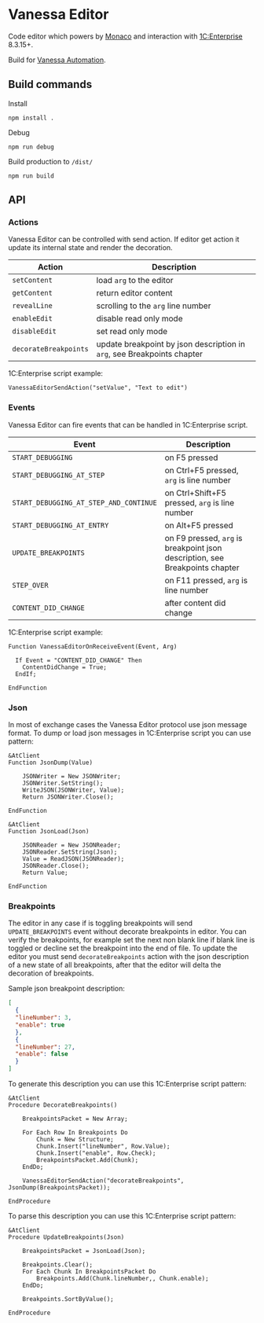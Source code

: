 # Vanessa Editor

Code editor which powers by [Monaco](https://github.com/Microsoft/monaco-editor) and interaction with [1C:Enterprise](https://1c-dn.com/) 8.3.15+.

Build for [Vanessa Automation](https://github.com/Pr-Mex/vanessa-automation).


## Build commands

Install
```
npm install .
```

Debug
```
npm run debug
```

Build production to `/dist/`
```
npm run build
```


## API

### Actions

Vanessa Editor can be controlled with send action. If editor get action it update its internal state and render the decoration.

| Action                | Description                                                              |
| --------------------- | ------------------------------------------------------------------------ |
| `setContent`          | load `arg` to the editor                                                 |
| `getContent`          | return editor content                                                    |
| `revealLine`          | scrolling to the `arg` line number                                       |
| `enableEdit`          | disable read only mode                                                   |
| `disableEdit`         | set read only mode                                                       |
| `decorateBreakpoints` | update breakpoint by json description in  `arg`, see Breakpoints chapter |

1C:Enterprise script example:

```bsl
VanessaEditorSendAction("setValue", "Text to edit")
```


### Events

Vanessa Editor can fire events that can be handled in 1C:Enterprise script.

| Event                                  | Description                                                                  |
| -------------------------------------- | ---------------------------------------------------------------------------- |
| `START_DEBUGGING`                      | on F5 pressed                                                                |
| `START_DEBUGGING_AT_STEP`              | on Ctrl+F5 pressed, `arg` is line number                                     |
| `START_DEBUGGING_AT_STEP_AND_CONTINUE` | on Ctrl+Shift+F5 pressed, `arg` is line number                               |
| `START_DEBUGGING_AT_ENTRY`             | on Alt+F5 pressed                                                            |
| `UPDATE_BREAKPOINTS`                   | on F9 pressed, `arg` is breakpoint json description, see Breakpoints chapter |
| `STEP_OVER`                            | on F11 pressed, `arg` is line number                                         |
| `CONTENT_DID_CHANGE`                   | after content did change                                                     |

1C:Enterprise script example:

```bsl
Function VanessaEditorOnReceiveEvent(Event, Arg)

  If Event = "CONTENT_DID_CHANGE" Then
    ContentDidChange = True;
  EndIf;

EndFunction
```

### Json

In most of exchange cases the Vanessa Editor protocol use json message format.
To dump or load json messages in 1C:Enterprise script you can use pattern:

```bsl
&AtClient
Function JsonDump(Value)

	JSONWriter = New JSONWriter;
	JSONWriter.SetString();
	WriteJSON(JSONWriter, Value);
	Return JSONWriter.Close();

EndFunction

&AtClient
Function JsonLoad(Json)

	JSONReader = New JSONReader;
	JSONReader.SetString(Json);
	Value = ReadJSON(JSONReader);
	JSONReader.Close();
	Return Value;

EndFunction
```

### Breakpoints

The editor in any case if is toggling breakpoints will send `UPDATE_BREAKPOINTS` event without decorate breakpoints in editor.
You can verify the breakpoints, for example set the next non blank line if blank line is toggled or decline set the breakpoint into the end of file.
To update the editor you must send `decorateBreakpoints` action with the json description of a new state of all breakpoints, after that the editor will delta the decoration of breakpoints.

Sample json breakpoint description:

```json
[
  {
  "lineNumber": 3,
  "enable": true
  },
  {
  "lineNumber": 27,
  "enable": false
  }
]
```

To generate this description you can use this 1C:Enterprise script pattern:

```bsl
&AtClient
Procedure DecorateBreakpoints()

	BreakpointsPacket = New Array;

	For Each Row In Breakpoints Do
		Chunk = New Structure;
		Chunk.Insert("lineNumber", Row.Value);
		Chunk.Insert("enable", Row.Check);
		BreakpointsPacket.Add(Chunk);
	EndDo;

	VanessaEditorSendAction("decorateBreakpoints", JsonDump(BreakpointsPacket));

EndProcedure
```

To parse this description you can use this 1C:Enterprise script pattern:

```bsl
&AtClient
Procedure UpdateBreakpoints(Json)

	BreakpointsPacket = JsonLoad(Json);

	Breakpoints.Clear();
	For Each Chunk In BreakpointsPacket Do
		Breakpoints.Add(Chunk.lineNumber,, Chunk.enable);
	EndDo;

	Breakpoints.SortByValue();

EndProcedure
```
